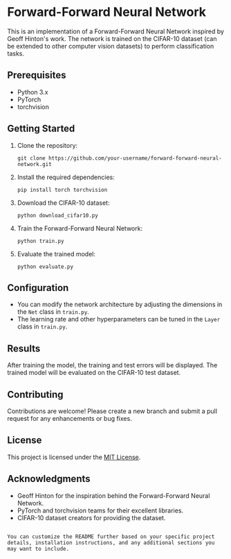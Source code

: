 <!-- # forward-forward-cifar
Here is my implementation for forward-forward techniques proposed recentely that works with Cifar10 and 100 datasets.  -->


# Forward-Forward Neural Network

This is an implementation of a Forward-Forward Neural Network inspired by Geoff Hinton's work. The network is trained on the CIFAR-10 dataset (can be extended to other computer vision datasets) to perform classification tasks.

## Prerequisites

- Python 3.x
- PyTorch
- torchvision

## Getting Started

1. Clone the repository:

   ```shell
   git clone https://github.com/your-username/forward-forward-neural-network.git
   ```

2. Install the required dependencies:

   ```shell
   pip install torch torchvision
   ```

3. Download the CIFAR-10 dataset:

   ```shell
   python download_cifar10.py
   ```

4. Train the Forward-Forward Neural Network:

   ```shell
   python train.py
   ```

5. Evaluate the trained model:

   ```shell
   python evaluate.py
   ```

## Configuration

- You can modify the network architecture by adjusting the dimensions in the `Net` class in `train.py`.
- The learning rate and other hyperparameters can be tuned in the `Layer` class in `train.py`.

## Results

After training the model, the training and test errors will be displayed. The trained model will be evaluated on the CIFAR-10 test dataset.

## Contributing

Contributions are welcome! Please create a new branch and submit a pull request for any enhancements or bug fixes.

## License

This project is licensed under the [MIT License](LICENSE).

## Acknowledgments

- Geoff Hinton for the inspiration behind the Forward-Forward Neural Network.
- PyTorch and torchvision teams for their excellent libraries.
- CIFAR-10 dataset creators for providing the dataset.

```

You can customize the README further based on your specific project details, installation instructions, and any additional sections you may want to include.
